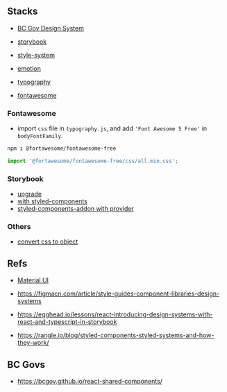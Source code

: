 ## Stacks

- [BC Gov Design System](https://developer.gov.bc.ca/Design-System/About-the-Design-System)

- [storybook](https://www.learnstorybook.com/)

- [style-system](https://styled-system.com/)

- [emotion](https://github.com/emotion-js/emotion)

- [typography](https://github.com/KyleAMathews/typography.js)

- [fontawesome](https://fontawesome.com/)

### Fontawesome

- import `css` file in `typography.js`, and add `'Font Awesome 5 Free'` in `bodyFontFamily`.

```bash
npm i @fortawesome/fontawesome-free
```

```js
import '@fortawesome/fontawesome-free/css/all.min.css';
```

### Storybook

- [upgrade](https://medium.com/storybookjs/storybook-6-migration-guide-200346241bb5)
- [with styled-components](https://github.com/echoulen/storybook-addon-styled-component-theme)
- [styled-components-addon with provider](https://medium.com/encode/setting-up-storybook-with-material-ui-and-styled-components-5bdacb6db866)

### Others

- [convert css to object](https://staxmanade.com/CssToReact/)

## Refs

- [Material UI](https://material-ui.com/)

- https://figmacn.com/article/style-guides-component-libraries-design-systems

- https://egghead.io/lessons/react-introducing-design-systems-with-react-and-typescript-in-storybook

- https://rangle.io/blog/styled-components-styled-systems-and-how-they-work/

## BC Govs

- https://bcgov.github.io/react-shared-components/
